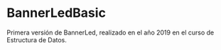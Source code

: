 # BannerLedBasic
Primera versión de BannerLed, realizado en el año 2019 en el curso de Estructura de Datos.
